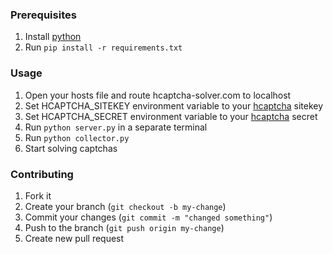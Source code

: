 ### Prerequisites
1. Install [python](https://www.python.org/downloads/)
2. Run `pip install -r requirements.txt`

### Usage
1. Open your hosts file and route hcaptcha-solver.com to localhost
2. Set HCAPTCHA_SITEKEY environment variable to your [hcaptcha](https://www.hcaptcha.com) sitekey
2. Set HCAPTCHA_SECRET environment variable to your [hcaptcha](https://www.hcaptcha.com) secret
2. Run `python server.py` in a separate terminal
3. Run `python collector.py`
4. Start solving captchas

### Contributing
1. Fork it
2. Create your branch (`git checkout -b my-change`)
3. Commit your changes (`git commit -m "changed something"`)
4. Push to the branch (`git push origin my-change`)
5. Create new pull request

